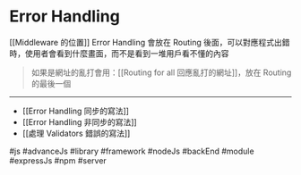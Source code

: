 # Error Handling
[[Middleware 的位置]]
Error Handling 會放在 Routing 後面，可以對應程式出錯時，使用者會看到什麼畫面，而不是看到一堆用戶看不懂的內容




> 如果是網址的亂打會用：[[Routing for all 回應亂打的網址]]，放在 Routing 的最後一個

---
- [[Error Handling  同步的寫法]]
- [[Error Handling 非同步的寫法]]
- [[處理 Validators 錯誤的寫法]]

#js #advanceJs #library #framework #nodeJs #backEnd #module #expressJs #npm #server 